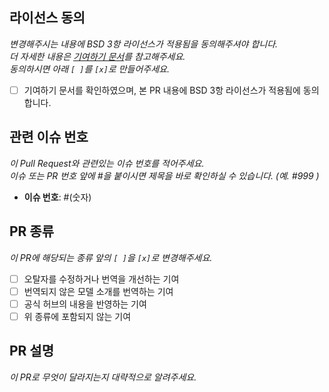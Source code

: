 ## 라이선스 동의
_변경해주시는 내용에 BSD 3항 라이선스가 적용됨을 동의해주셔야 합니다._<br />
_더 자세한 내용은 [기여하기 문서](https://github.com/PyTorchKorea/hub-kr/blob/master/CONTRIBUTING.md)를 참고해주세요._<br />
_동의하시면 아래 `[ ]`를 `[x]`로 만들어주세요._<br />

- [ ] 기여하기 문서를 확인하였으며, 본 PR 내용에 BSD 3항 라이선스가 적용됨에 동의합니다.

## 관련 이슈 번호
_이 Pull Request와 관련있는 이슈 번호를 적어주세요._<br />
_이슈 또는 PR 번호 앞에 #을 붙이시면 제목을 바로 확인하실 수 있습니다. (예. #999 )_

- **이슈 번호**: #(숫자)

## PR 종류
_이 PR에 해당되는 종류 앞의 `[ ]`을 `[x]`로 변경해주세요._<br />
- [ ] 오탈자를 수정하거나 번역을 개선하는 기여
- [ ] 번역되지 않은 모델 소개를 번역하는 기여
- [ ] 공식 허브의 내용을 반영하는 기여
- [ ] 위 종류에 포함되지 않는 기여

## PR 설명
_이 PR로 무엇이 달라지는지 대략적으로 알려주세요._

